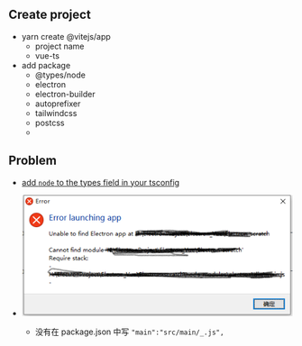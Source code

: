 <!--
 * @Author: your name
 * @Date: 2021-01-31 11:40:12
 * @LastEditTime: 2021-01-31 11:51:27
 * @LastEditors: Please set LastEditors
 * @Description: In User Settings Edit
 * @FilePath: \vite-Vue3-Vuex4-electron-TypeScript-tailwindcss\READMD.md
-->

## Create project
  - yarn create @vitejs/app
    - project name
    - vue-ts
  - add package
    - @types/node
    - electron
    - electron-builder
    - autoprefixer
    - tailwindcss
    - postcss
    - 
## Problem
  - [add `node` to the types field in your tsconfig](https://ask.csdn.net/questions/7388635)

  - ![](Unable%20find%20Electron%20App%20at.png)
    - 没有在 package.json 中写 `"main":"src/main/_.js",`